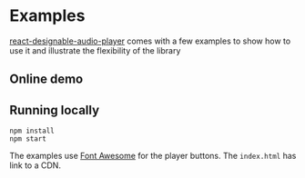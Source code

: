 Examples
==========================================

[react-designable-audio-player](https://github.com/kenfehling/react-designable-audio-player) comes with a few examples to show how to use it and illustrate the flexibility of the library

## Online demo

## Running locally
```
npm install
npm start
```

The examples use [Font Awesome](http://fontawesome.io/) for the player buttons.
The `index.html` has link to a CDN.
